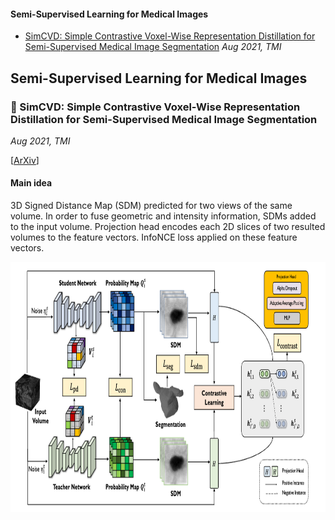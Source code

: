 #### Semi-Supervised Learning for Medical Images
- [SimCVD: Simple Contrastive Voxel-Wise Representation Distillation for Semi-Supervised Medical Image Segmentation](#small-blue-diamond-simcvd-simple-contrastive-voxel-wise-representation-distillation-for-semi-supervised-medical-image-segmentation)
_Aug 2021, TMI_ 

## Semi-Supervised Learning for Medical Images

### :small_blue_diamond: SimCVD: Simple Contrastive Voxel-Wise Representation Distillation for Semi-Supervised Medical Image Segmentation
_Aug 2021, TMI_  

[[ArXiv](https://arxiv.org/abs/2108.06227)]

#### Main idea
3D Signed Distance Map (SDM) predicted for two views of the same volume. In order to fuse geometric and intensity information, SDMs added to the input volume. Projection head encodes each 2D slices of two resulted volumes to the feature vectors. InfoNCE loss applied on these feature vectors.

<img src="medical_semi_supervised_learning_images/simcvd_framework.png" height="400" />

##
